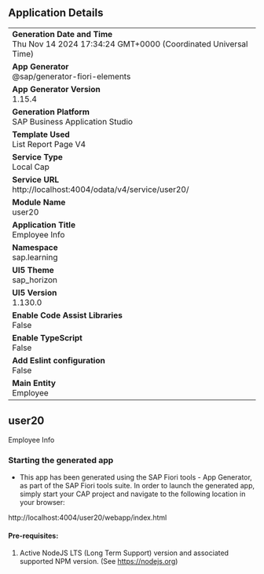 ## Application Details
|               |
| ------------- |
|**Generation Date and Time**<br>Thu Nov 14 2024 17:34:24 GMT+0000 (Coordinated Universal Time)|
|**App Generator**<br>@sap/generator-fiori-elements|
|**App Generator Version**<br>1.15.4|
|**Generation Platform**<br>SAP Business Application Studio|
|**Template Used**<br>List Report Page V4|
|**Service Type**<br>Local Cap|
|**Service URL**<br>http://localhost:4004/odata/v4/service/user20/|
|**Module Name**<br>user20|
|**Application Title**<br>Employee Info|
|**Namespace**<br>sap.learning|
|**UI5 Theme**<br>sap_horizon|
|**UI5 Version**<br>1.130.0|
|**Enable Code Assist Libraries**<br>False|
|**Enable TypeScript**<br>False|
|**Add Eslint configuration**<br>False|
|**Main Entity**<br>Employee|

## user20

Employee Info

### Starting the generated app

-   This app has been generated using the SAP Fiori tools - App Generator, as part of the SAP Fiori tools suite.  In order to launch the generated app, simply start your CAP project and navigate to the following location in your browser:

http://localhost:4004/user20/webapp/index.html

#### Pre-requisites:

1. Active NodeJS LTS (Long Term Support) version and associated supported NPM version.  (See https://nodejs.org)


